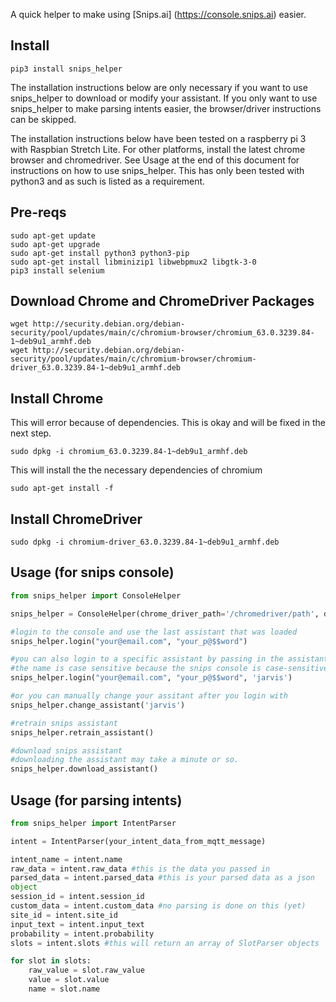 A quick helper to make using [Snips.ai]
(https://console.snips.ai) easier.

## Install

```
pip3 install snips_helper
```

The installation instructions below are only necessary if you want to use
snips_helper to download or modify your assistant.  If you only want to use
snips_helper to make parsing intents easier, the browser/driver instructions
can be skipped.

The installation instructions below have been tested on a raspberry pi 3 with
Raspbian Stretch Lite.  For other platforms, install the latest chrome browser
and chromedriver.  See Usage at the end of this document for instructions on
how to use snips_helper.  This has only been tested with python3 and as such is
 listed as a requirement.

## Pre-reqs
```
sudo apt-get update
sudo apt-get upgrade
sudo apt-get install python3 python3-pip
sudo apt-get install libminizip1 libwebpmux2 libgtk-3-0
pip3 install selenium
```

## Download Chrome and ChromeDriver Packages
```
wget http://security.debian.org/debian-security/pool/updates/main/c/chromium-browser/chromium_63.0.3239.84-1~deb9u1_armhf.deb
wget http://security.debian.org/debian-security/pool/updates/main/c/chromium-browser/chromium-driver_63.0.3239.84-1~deb9u1_armhf.deb
```

## Install Chrome

This will error because of dependencies.  This is okay and will be fixed in the next step.
```
sudo dpkg -i chromium_63.0.3239.84-1~deb9u1_armhf.deb
```

This will install the the necessary dependencies of chromium
```
sudo apt-get install -f
```

## Install ChromeDriver
```
sudo dpkg -i chromium-driver_63.0.3239.84-1~deb9u1_armhf.deb
```

## Usage (for snips console)

```python
from snips_helper import ConsoleHelper

snips_helper = ConsoleHelper(chrome_driver_path='/chromedriver/path', download_dir='/assistant/download/path')

#login to the console and use the last assistant that was loaded
snips_helper.login("your@email.com", "your_p@$$word")

#you can also login to a specific assistant by passing in the assistant name.
#the name is case sensitive because the snips console is case-sensitive
snips_helper.login("your@email.com", "your_p@$$word", 'jarvis')

#or you can manually change your assitant after you login with
snips_helper.change_assistant('jarvis')

#retrain snips assistant
snips_helper.retrain_assistant()

#download snips assistant
#downloading the assistant may take a minute or so.  
snips_helper.download_assistant()
```


## Usage (for parsing intents)

```python
from snips_helper import IntentParser

intent = IntentParser(your_intent_data_from_mqtt_message)

intent_name = intent.name
raw_data = intent.raw_data #this is the data you passed in
parsed_data = intent.parsed_data #this is your parsed data as a json
object
session_id = intent.session_id
custom_data = intent.custom_data #no parsing is done on this (yet)
site_id = intent.site_id
input_text = intent.input_text
probability = intent.probability
slots = intent.slots #this will return an array of SlotParser objects

for slot in slots:
    raw_value = slot.raw_value
    value = slot.value
    name = slot.name
```

